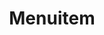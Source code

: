 ---
layout: pattern.njk
key: menuitem-lean_de
title: Menuitem
parent: components-lean_de
image: lean/overview/menu-item.webp
keywords: menu-item, item, menu, link, action
order: 170
---